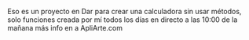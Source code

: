 Eso es un proyecto en Dar 
para crear una calculadora sin usar métodos, 
solo funciones creada por mí 
todos los días en directo a las 10:00 de la mañana 
más info en a ApliArte.com
